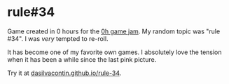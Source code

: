 rule#34
============

Game created in 0 hours for the [0h game jam](http://0hgame.eu/). My random topic was "rule #34". I was *very* tempted to re-roll.

It has become one of my favorite own games. I absolutely love the tension when it has been a while since the last pink picture.

Try it at [dasilvacontin.github.io/rule-34](http://dasilvacontin.github.io/rule-34).

